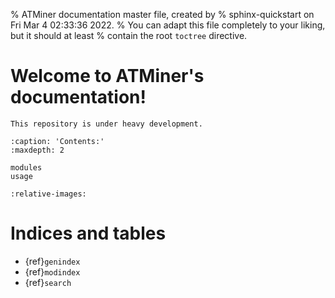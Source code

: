 % ATMiner documentation master file, created by
% sphinx-quickstart on Fri Mar  4 02:33:36 2022.
% You can adapt this file completely to your liking, but it should at least
% contain the root `toctree` directive.

# Welcome to ATMiner's documentation!

```{warning}
This repository is under heavy development.
```

```{toctree}
:caption: 'Contents:'
:maxdepth: 2

modules
usage
```
```{include} ../../README.md
:relative-images:
```

# Indices and tables

- {ref}`genindex`
- {ref}`modindex`
- {ref}`search`

